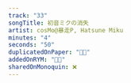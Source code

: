 ```yaml
---
track: "33"
songTitle: 初音ミクの消失
artist: cosMo@暴走P, Hatsune Miku
minutes: "4"
seconds: "50"
duplicatedOnPaper: "👍🏻"
addedOnRYM: "👍🏻"
sharedOnMonoquin: ❌
---
```

